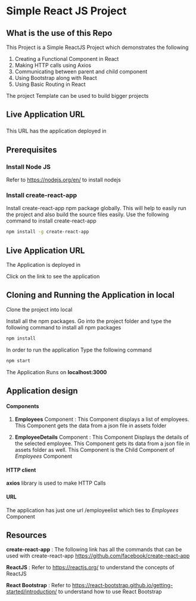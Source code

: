 # Simple React JS Project

## What is the use of this Repo

This Project is a Simple ReactJS Project which demonstrates the following

1. Creating a Functional Component in React
2. Making HTTP calls using Axios
3. Communicating between parent and child component
4. Using Bootstrap along with React
5. Using Basic Routing in React

The project Template can be used to build bigger projects

## Live Application URL

###

This URL has the application deployed in

## Prerequisites

### Install Node JS

Refer to https://nodejs.org/en/ to install nodejs

### Install create-react-app

Install create-react-app npm package globally. This will help to easily run the project and also build the source files easily. Use the following command to install create-react-app

```bash
npm install -g create-react-app
```

## Live Application URL

The Application is deployed in

Click on the link to see the application

## Cloning and Running the Application in local

Clone the project into local

Install all the npm packages. Go into the project folder and type the following command to install all npm packages

```bash
npm install
```

In order to run the application Type the following command

```bash
npm start
```

The Application Runs on **localhost:3000**

## Application design

#### Components

1. **Employees** Component : This Component displays a list of employees. This Component gets the data from a json file in assets folder

2. **EmployeeDetails** Component : This Component Displays the details of the selected employee. This Component gets its data from a json file in assets folder as well. This Component is the Child Component of _Employees_ Component

#### HTTP client

**axios** library is used to make HTTP Calls

#### URL

The application has just one url /employeelist which ties to _Employees_ Component

## Resources

**create-react-app** : The following link has all the commands that can be used with create-react-app
https://github.com/facebook/create-react-app

**ReactJS** : Refer to https://reactjs.org/ to understand the concepts of ReactJS

**React Bootstrap** : Refer to https://react-bootstrap.github.io/getting-started/introduction/ to understand how to use React Bootstrap
